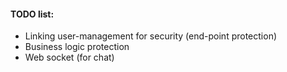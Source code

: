 #### TODO list:
- Linking user-management for security (end-point protection)
- Business logic protection
- Web socket (for chat)